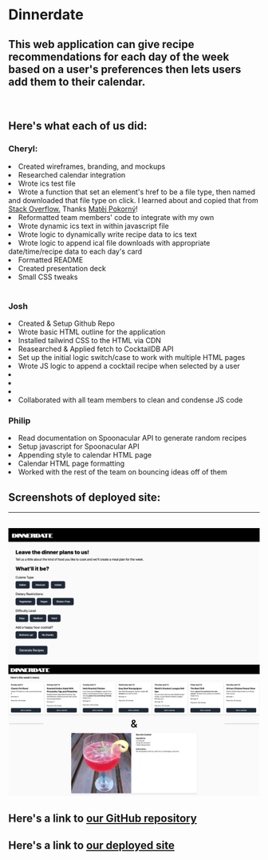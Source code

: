 # Dinnerdate

## This web application can give recipe recommendations for each day of the week based on a user's preferences then lets users add them to their calendar. 

<br>

## Here's what each of us did:

### Cheryl:

<li>Created wireframes, branding, and mockups
<li>Researched calendar integration
<li>Wrote ics test file
<li>Wrote a function that set an element's href to be a file type, then named and downloaded that file type on click. I learned about and copied that from <a href = https://stackoverflow.com/questions/3665115/how-to-create-a-file-in-memory-for-user-to-download-but-not-through-server/18197341#18197341>Stack Overflow.</a> Thanks <a href="https://stackoverflow.com/users/2438165/mat%c4%9bj-pokorn%c3%bd"> Matěj Pokorný</a>!
<li>Reformatted team members' code to integrate with my own
<li>Wrote dynamic ics text in within javascript file
<li>Wrote logic to dynamically write recipe data to ics text
<li>Wrote logic to append ical file downloads with appropriate date/time/recipe data to each day's card
<li>Formatted README
<li>Created presentation deck 
<li>Small CSS tweaks
<br>
<br>

### Josh

<li>Created & Setup Github Repo
<li>Wrote basic HTML outline for the application
<li>Installed tailwind CSS to the HTML via CDN
<li>Reasearched & Applied fetch to CocktailDB API
<li>Set up the initial logic switch/case to work with multiple HTML pages
<li>Wrote JS logic to append a cocktail recipe when selected by a user
<li>
<li>
<li>
<li>Collaborated with all team members to clean and condense JS code

### Philip

<li>Read documentation on Spoonacular API to generate random recipes
<li>Setup javascript for Spoonacular API
<li>Appending style to calendar HTML page
<li>Calendar HTML page formatting
<li>Worked with the rest of the team on bouncing ideas off of them


<br>

## Screenshots of deployed site:
<hr>
<br>
<img src=./assets/images/home.png>
<img src=./assets/images/calendar.png>

<br>

## Here's a link to <a href="https://github.com/josh4got/Team-Leftovers">our GitHub repository</a>

## Here's a link to <a href = "https://josh4got.github.io/Dinner-Date/"> our deployed site</a>
